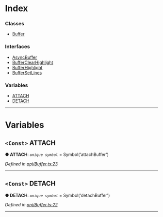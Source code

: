 

# Index

### Classes

* [Buffer](../classes/_api_buffer_.buffer.md)

### Interfaces

* [AsyncBuffer](../interfaces/_api_buffer_.asyncbuffer.md)
* [BufferClearHighlight](../interfaces/_api_buffer_.bufferclearhighlight.md)
* [BufferHighlight](../interfaces/_api_buffer_.bufferhighlight.md)
* [BufferSetLines](../interfaces/_api_buffer_.buffersetlines.md)

### Variables

* [ATTACH](_api_buffer_.md#attach)
* [DETACH](_api_buffer_.md#detach)

---

# Variables

<a id="attach"></a>

## `<Const>` ATTACH

**● ATTACH**: *`unique symbol`* =  Symbol('attachBuffer')

*Defined in [api/Buffer.ts:23](https://github.com/neovim/node-client/blob/97a65c6/src/api/Buffer.ts#L23)*

___
<a id="detach"></a>

## `<Const>` DETACH

**● DETACH**: *`unique symbol`* =  Symbol('detachBuffer')

*Defined in [api/Buffer.ts:22](https://github.com/neovim/node-client/blob/97a65c6/src/api/Buffer.ts#L22)*

___

